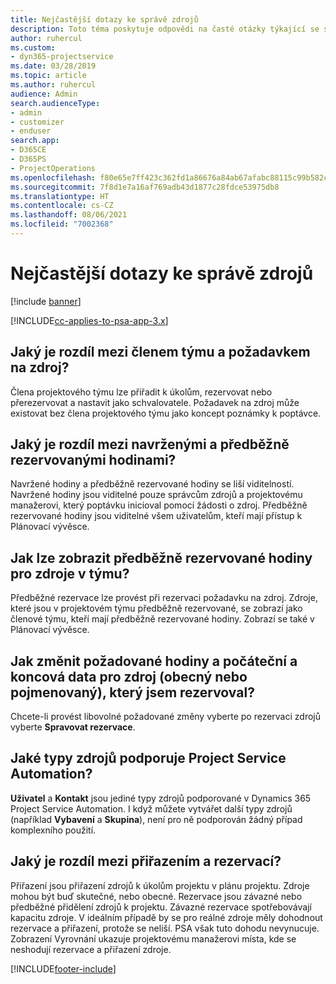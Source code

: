 ```yaml
---
title: Nejčastější dotazy ke správě zdrojů
description: Toto téma poskytuje odpovědi na časté otázky týkající se správy zdrojů.
author: ruhercul
ms.custom:
- dyn365-projectservice
ms.date: 03/28/2019
ms.topic: article
ms.author: ruhercul
audience: Admin
search.audienceType:
- admin
- customizer
- enduser
search.app:
- D365CE
- D365PS
- ProjectOperations
ms.openlocfilehash: f80e65e7ff423c362fd1a86676a84ab67afabc88115c99b582c5eefa6c725a46
ms.sourcegitcommit: 7f8d1e7a16af769adb43d1877c28fdce53975db8
ms.translationtype: HT
ms.contentlocale: cs-CZ
ms.lasthandoff: 08/06/2021
ms.locfileid: "7002368"
---
```

# <a name="resource-management-faq"></a>Nejčastější dotazy ke správě zdrojů

[!include [banner](../includes/psa-now-project-operations.md)]

[!INCLUDE[cc-applies-to-psa-app-3.x](../includes/cc-applies-to-psa-app-3x.md)]

## <a name="what-is-the-difference-between-a-team-member-and-a-resource-requirement"></a>Jaký je rozdíl mezi členem týmu a požadavkem na zdroj?

Člena projektového týmu lze přiřadit k úkolům, rezervovat nebo přerezervovat a nastavit jako schvalovatele. Požadavek na zdroj může existovat bez člena projektového týmu jako koncept poznámky k poptávce. 

## <a name="what-is-the-difference-between-proposed-and-soft-booked-hours"></a>Jaký je rozdíl mezi navrženými a předběžně rezervovanými hodinami?

Navržené hodiny a předběžně rezervované hodiny se liší viditelností. Navržené hodiny jsou viditelné pouze správcům zdrojů a projektovému manažerovi, který poptávku inicioval pomocí žádosti o zdroj. Předběžně rezervované hodiny jsou viditelné všem uživatelům, kteří mají přístup k Plánovací vývěsce.

## <a name="how-can-i-see-the-soft-booked-hours-for-resources-on-a-team"></a>Jak lze zobrazit předběžně rezervované hodiny pro zdroje v týmu?

Předběžné rezervace lze provést při rezervaci požadavku na zdroj. Zdroje, které jsou v projektovém týmu předběžně rezervované, se zobrazí jako členové týmu, kteří mají předběžně rezervované hodiny. Zobrazí se také v Plánovací vývěsce.

## <a name="how-do-i-change-the-required-hours-and-the-start-and-end-dates-for-a-resource-generic-or-named-that-i-booked"></a>Jak změnit požadované hodiny a počáteční a koncová data pro zdroj (obecný nebo pojmenovaný), který jsem rezervoval?

Chcete-li provést libovolné požadované změny vyberte po rezervaci zdrojů vyberte **Spravovat rezervace**.

## <a name="what-resources-types-does-project-service-automation-support"></a>Jaké typy zdrojů podporuje Project Service Automation?

**Uživatel** a **Kontakt** jsou jediné typy zdrojů podporované v Dynamics 365 Project Service Automation. I když můžete vytvářet další typy zdrojů (například **Vybavení** a **Skupina**), není pro ně podporován žádný případ komplexního použití.

## <a name="what-is-the-difference-between-an-assignment-and-a-booking"></a>Jaký je rozdíl mezi přiřazením a rezervací?

Přiřazení jsou přiřazení zdrojů k úkolům projektu v plánu projektu. Zdroje mohou být buď skutečné, nebo obecné. Rezervace jsou závazné nebo předběžné přidělení zdrojů k projektu. Závazné rezervace spotřebovávají kapacitu zdroje. V ideálním případě by se pro reálné zdroje měly dohodnout rezervace a přiřazení, protože se neliší. PSA však tuto dohodu nevynucuje. Zobrazení Vyrovnání ukazuje projektovému manažerovi místa, kde se neshodují rezervace a přiřazení zdroje.


[!INCLUDE[footer-include](../includes/footer-banner.md)]